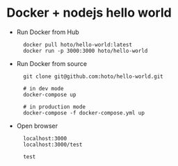 # Docker + nodejs hello world

* Run Docker from Hub
        
        docker pull hoto/hello-world:latest
        docker run -p 3000:3000 hoto/hello-world

* Run Docker from source

        git clone git@github.com:hoto/hello-world.git

        # in dev mode
        docker-compose up

        # in production mode
        docker-compose -f docker-compose.yml up

* Open browser

        localhost:3000
        localhost:3000/test

        test
